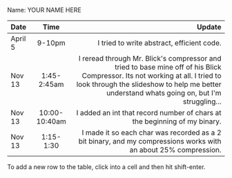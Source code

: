 Name: YOUR NAME HERE

| Date    |     Time      |                                                                                                                                                                                                                       Update |
|:--------|:-------------:|-----------------------------------------------------------------------------------------------------------------------------------------------------------------------------------------------------------------------------:|
| April 5 |    9-10pm     |                                                                                                                                                                                   I tried to write abstract, efficient code. |
| Nov 13  |  1:45-2:45am  | I reread through Mr. Blick's compressor and tried to base mine off of his Blick Compressor. Its not working at all. I tried to look through the slideshow to help me better understand whats going on, but I'm struggling... |
| Nov 13  | 10:00-10:40am |                                                                                                                                                    I added an int that record number of chars at the beginning of my binary. |
| Nov 13  |   1:15-1:30   |                                                                                                              I made it so each char was recorded as a 2 bit binary, and my compressions works with an about 25% compression. |


To add a new row to the table, click into a cell and then hit shift-enter.